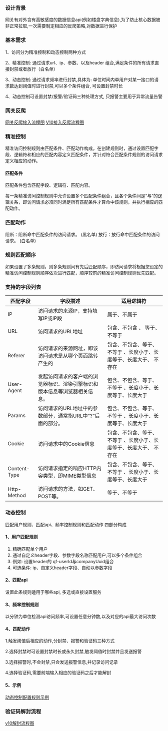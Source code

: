 ### 设计背景
网关有对外含有高敏感度的数据信息api(例如楼盘字典信息),为了防止核心数据被非正常拉取,一次需要制定相应的反爬策略,对数据进行保护


### 基本需求
1、访问分为精准控制和动态控制两种方式

2、精准控制: 通过请求url、ip、参数、以及header 组合,满足条件的所有请求直接封禁或者放行（白名单）

3、动态控制: 通过请求频率进行封禁,具体为: 单位时间内单用户对某一接口的请求数达到阈值时进行封禁,可以多个条件组合, 可设置封禁时长

4、动态控制可设置封禁/报警/验证码三种处理方式, 只报警主要用于异常流量告警

### 网关反爬
[网关反爬接入流程图](image/WechatIMG351.jpeg)
[V10接入反爬流程图](image/WechatIMG352.jpeg)

### 精准控制

   精准访问控制规则由匹配条件、匹配动作构成。在创建规则时，通过设置匹配字段、逻辑符和相应的匹配内容定义匹配条件，并针对符合匹配条件规则的访问请求定义相应的动作。

#### 匹配条件
匹配条件包含匹配字段、逻辑符、匹配内容。

每一条精准访问控制规则中允许设置多个匹配条件组合，且各个条件间是“与”的逻辑关系，即访问请求必须同时满足所有匹配条件才算命中该规则，并执行相应的匹配动作。

### 匹配动作

阻断：阻断命中匹配条件的访问请求。 (黑名单)
放行：放行命中匹配条件的访问请求。 (白名单)

### 规则匹配顺序

如果设置了多条规则，则多条规则间有先后匹配顺序，即访问请求将根据您设定的精准访问控制规则顺序依次进行匹配，顺序较前的精准访问控制规则优先匹配。



### 支持的字段列表


| 匹配字段 |字段描述  |适用逻辑符  |
| --- | --- | --- |
| IP | 访问请求的来源IP，支持填写IP或IP段 | 属于、不属于 |
| URL | 访问请求的URL地址 | 包含、不包含 、 等于、不等于 |
| Referer | 访问请求的来源网址，即该访问请求是从哪个页面跳转产生的 | 包含、不包含、等于、不等于 、长度小于、长度等于、长度大于、 不存在|
| User-Agent | 发起访问请求的客户端的浏览器标识、渲染引擎标识和版本信息等浏览器相关信息。 | 包含、不包含、等于、不等于 、长度小于、长度等于、长度大于 |
| Params | 访问请求的URL地址中的参数部分，通常指URL中”?”后面的部分。 | 包含、不包含、等于、不等于 、长度小于、长度等于、长度大于 |
| Cookie | 访问请求中的Cookie信息 | 包含、不包含、等于、不等于 、长度小于、长度等于、长度大于、 不存在 |
| Content-Type | 访问请求指定的响应HTTP内容类型，即MIME类型信息 | 包含、不包含、等于、不等于 、长度小于、长度等于、长度大于 |
| Http-Method | 访问请求的方法，如GET、POST等。	 | 等于、不等于 |

### 动态控制

匹配用户规则、匹配api、频率控制规则和匹配动作 四部分构成

#### 1、用户匹配规则
1. 精确匹配单个用户
2. 通过自定义header字段、参数字段名称匹配用户,可以多个条件组合
3. 例如: 设置header的 qf-userId与companyUuid组合
4. 可选条件: ip、自定义header字段、自动以参数字段

#### 2、匹配api
设置此条规则适用于哪些api, 多选或直接设置服务

#### 3、频率控制规则
 以分钟为单位检测api访问频率,可设置任意分钟数,以及对应的api最大访问次数
 
#### 4、匹配动作

1.触发阈值后相应的动作,分封禁、报警和验证码三种方式

2.选择封禁时可设置封禁时长或永久封禁,触发阈值时封禁并且发送报警

3.选择报警时,不会封禁,只会发送报警信息,并记录访问记录

4.选择验证码,需要前端输入相应的验证码之后才能解封


#### 5、示例
[动态控制配置规则示例](image/WechatIMG354.png)

### 验证码解封流程
[v10解封流程图](image/WechatIMG356.jpeg)

